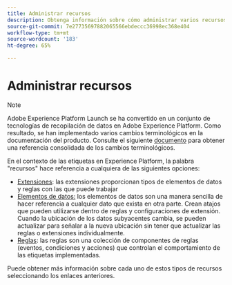 ```yaml
---
title: Administrar recursos
description: Obtenga información sobre cómo administrar varios recursos en Adobe Experience Platform, incluidas extensiones, elementos de datos y reglas.
source-git-commit: 7e27735697882065566ebdeccc36998ec368e404
workflow-type: tm+mt
source-wordcount: '183'
ht-degree: 65%

---
```


# Administrar recursos

>[!NOTE]
>
>Adobe Experience Platform Launch se ha convertido en un conjunto de tecnologías de recopilación de datos en Adobe Experience Platform. Como resultado, se han implementado varios cambios terminológicos en la documentación del producto. Consulte el siguiente [documento](../../term-updates.md) para obtener una referencia consolidada de los cambios terminológicos.

En el contexto de las etiquetas en Experience Platform, la palabra &quot;recursos&quot; hace referencia a cualquiera de las siguientes opciones:

* [Extensiones](extensions/overview.md): las extensiones proporcionan tipos de elementos de datos y reglas con las que puede trabajar
* [Elementos de datos:](data-elements.md) los elementos de datos son una manera sencilla de hacer referencia a cualquier dato que exista en otra parte. Crean atajos que pueden utilizarse dentro de reglas y configuraciones de extensión. Cuando la ubicación de los datos subyacentes cambia, se pueden actualizar para señalar a la nueva ubicación sin tener que actualizar las reglas o extensiones individualmente.
* [Reglas](rules.md): las reglas son una colección de componentes de reglas (eventos, condiciones y acciones) que controlan el comportamiento de las etiquetas implementadas.

Puede obtener más información sobre cada uno de estos tipos de recursos seleccionando los enlaces anteriores.
